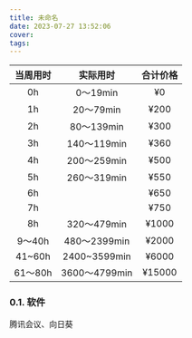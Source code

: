 ```yaml
---
title: 未命名
date: 2023-07-27 13:52:06
cover:
tags:
---
```


<!-- more -->



| 当周用时 |   实际用时    | 合计价格 |
|:--------:|:-------------:|:--------:|
|    0h    |   0～19min    |    ¥0    |
|    1h    |   20～79min   |   ¥200   |
|    2h    |  80～139min   |   ¥300   |
|    3h    |  140～119min  |   ¥360   |
|    4h    |  200～259min  |   ¥500   |
|    5h    |  260～319min  |   ¥550   |
|    6h    |               |   ¥650   |
|    7h    |               |   ¥750    |
|    8h    |  320～479min  |  ¥1000  |
|  9～40h  | 480～2399min  |  ¥2000   |
|  41~60h  | 2400~3599min  |  ¥6000   |
| 61～80h  | 3600～4799min |  ¥15000  |

### 0.1. 软件
腾讯会议、向日葵

